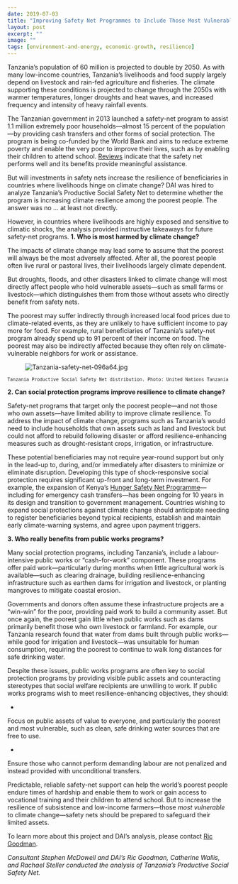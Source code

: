 ```yaml
---
date: 2019-07-03
title: "Improving Safety Net Programmes to Include Those Most Vulnerable to Climate Change"
layout: post
excerpt: ""
image: ""
tags: [environment-and-energy, economic-growth, resilience]
---
```

<p>Tanzania’s population of 60 million is projected to double by 2050. As with many low-income countries, Tanzania’s livelihoods and food supply largely depend on livestock and rain-fed agriculture and fisheries. The climate supporting these conditions is projected to change through the 2050s with warmer temperatures, longer droughts and heat waves, and increased frequency and intensity of heavy rainfall events.</p><p>The Tanzanian government in 2013 launched a safety-net program to assist 1.1 million extremely poor households—almost 15 percent of the population—by providing cash transfers and other forms of social protection. The program is being co-funded by the World Bank and aims to reduce extreme poverty and enable the very poor to improve their lives, such as by enabling their children to attend school. <a href="http://projects.worldbank.org/P124045/tanzania-third-social-action-fund-productive-safety-nets-program-tasaf-iii-psnp?lang=en&amp;tab=results">Reviews</a> indicate that the safety net performs well and its benefits provide meaningful assistance.</p><p>But will investments in safety nets increase the resilience of beneficiaries in countries where livelihoods hinge on climate change? DAI was hired to analyze Tanzania’s Productive Social Safety Net to determine whether the program is increasing climate resilience among the poorest people. The answer was no … at least not directly.</p><p>However, in countries where livelihoods are highly exposed and sensitive to climatic shocks, the analysis provided instructive takeaways for future safety-net programs. <strong>1.	Who is most harmed by climate change?</strong></p><p>The impacts of climate change may lead some to assume that the poorest will always be the most adversely affected. After all, the poorest people often live rural or pastoral lives, their livelihoods largely climate dependent.</p><p>But droughts, floods, and other disasters linked to climate change will most directly affect people who hold vulnerable assets—such as small farms or livestock—which distinguishes them from those without assets who directly benefit from safety nets.</p><p>The poorest may suffer indirectly through increased local food prices due to climate-related events, as they are unlikely to have sufficient income to pay more for food. For example, rural beneficiaries of Tanzania’s safety-net program already spend up to 91 percent of their income on food. The poorest may also be indirectly affected because they often rely on climate-vulnerable neighbors for work or assistance.</p><figure class="kg-card kg-image-card"><img src="https://pubs.ghost.io/uploads/Tanzania-safety-net-096a64.jpg" class="kg-image" alt="Tanzania-safety-net-096a64.jpg" loading="lazy"></figure><p><code><code>Tanzania Productive Social Safety Net distribution. Photo: United Nations Tanzania</code></code></p><p><strong>2.	Can social protection programs improve resilience to climate change?</strong></p><p>Safety-net programs that target only the poorest people—and not those who own assets—have limited ability to improve climate resilience. To address the impact of climate change, programs such as Tanzania’s would need to include households that own assets such as land and livestock but could not afford to rebuild following disaster or afford resilience-enhancing measures such as drought-resistant crops, irrigation, or infrastructure.</p><p>These potential beneficiaries may not require year-round support but only in the lead-up to, during, and/or immediately after disasters to minimize or eliminate disruption. Developing this type of shock-responsive social protection requires significant up-front and long-term investment. For example, the expansion of Kenya’s <a href="https://www.dai.com/our-work/projects/kenya-hunger-safety-net-programme-phase-2-hsnp2">Hunger Safety Net Programme</a>—including for emergency cash transfers—has been ongoing for 10 years in its design and transition to government management. Countries wishing to expand social protections against climate change should anticipate needing to register beneficiaries beyond typical recipients, establish and maintain early climate-warning systems, and agree upon payment triggers.</p><p><strong>3.	Who really benefits from public works programs?</strong></p><p>Many social protection programs, including Tanzania’s, include a labour-intensive public works or “cash-for-work” component. These programs offer paid work—particularly during months when little agricultural work is available—such as clearing drainage, building resilience-enhancing infrastructure such as earthen dams for irrigation and livestock, or planting mangroves to mitigate coastal erosion.</p><p>Governments and donors often assume these infrastructure projects are a “win-win” for the poor, providing paid work to build a community asset. But once again, the poorest gain little when public works such as dams primarily benefit those who own livestock or farmland. For example, our Tanzania research found that water from dams built through public works—while good for irrigation and livestock—was unsuitable for human consumption, requiring the poorest to continue to walk long distances for safe drinking water.</p><p>Despite these issues, public works programs are often key to social protection programs by providing visible public assets and counteracting stereotypes that social welfare recipients are unwilling to work. If public works programs wish to meet resilience-enhancing objectives, they should:</p><ul><li></li></ul><p>Focus on public assets of value to everyone, and particularly the poorest and most vulnerable, such as clean, safe drinking water sources that are free to use.</p><ul><li></li></ul><p>Ensure those who cannot perform demanding labour are not penalized and instead provided with unconditional transfers.</p><p>Predictable, reliable safety-net support can help the world’s poorest people endure times of hardship and enable them to work or gain access to vocational training and their children to attend school. But to increase the resilience of subsistence and low-income farmers—those <em>most vulnerable</em> to climate change—safety nets should be prepared to safeguard their limited assets.</p><p>To learn more about this project and DAI’s analysis, please contact <a href="https://www.dai.com/who-we-are/our-team/ric-goodman">Ric Goodman</a>.</p><p><em>Consultant Stephen McDowell and DAI’s Ric Goodman, Catherine Wallis, and Rachael Steller conducted the analysis of Tanzania’s Productive Social Safety Net.</em></p>
  